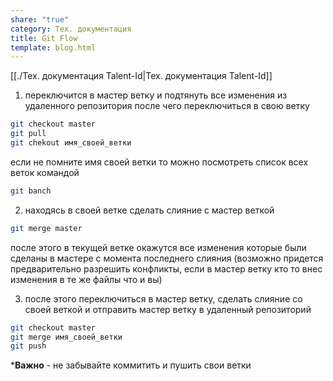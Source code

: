 ```yaml
---
share: "true"
category: Тех. документация
title: Git Flow
template: blog.html
---
```


[[./Тех.  документация Talent-Id|Тех.  документация Talent-Id]]

1. переключится в мастер ветку и подтянуть все изменения из удаленного репозитория после чего переключиться в свою ветку

```bash
git checkout master
git pull
git chekout имя_своей_ветки
```

если не помните имя своей ветки то можно посмотреть список всех веток командой

```bash
git banch
```

2. находясь в своей ветке сделать слияние с мастер веткой

```bash
git merge master
```

после этого в текущей ветке окажутся все изменения которые были сделаны в мастере с момента  последнего слияния (возможно придется предварительно разрешить конфликты, если в мастер ветку кто то внес изменения в те же файлы что и вы)

3. после этого переключиться в мастер ветку, сделать слияние со своей веткой и отправить мастер ветку в удаленный репозиторий

```bash
git checkout master
git merge имя_своей_ветки
git push
```

***Важно** - не забывайте коммитить и пушить свои ветки
